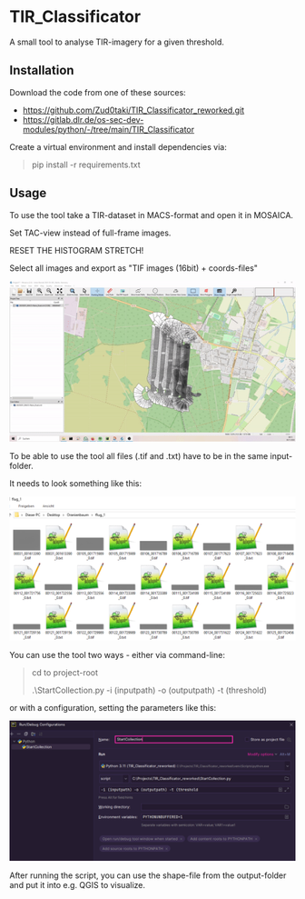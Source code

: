 # **TIR_Classificator**

A small tool to analyse TIR-imagery for a given threshold.

## Installation

Download the code from one of these sources:
* https://github.com/Zud0taki/TIR_Classificator_reworked.git
* https://gitlab.dlr.de/os-sec-dev-modules/python/-/tree/main/TIR_Classificator

Create a virtual environment and install dependencies via:
 > pip install -r requirements.txt

## Usage

To use the tool take a TIR-dataset in MACS-format and open it in MOSAICA.

Set TAC-view instead of full-frame images.

RESET THE HISTOGRAM STRETCH!

Select all images and export as "TIF images (16bit) + coords-files"

![Mosaica Operation](additional_files/mosaica_operation.gif)

To be able to use the tool all files (.tif and .txt) have to be in the same input-folder.

It needs to look something like this:

![image of a configuration](additional_files/input_folder.png)

You can use the tool two ways - either via command-line:
> cd to project-root
>
> .\StartCollection.py -i (inputpath) -o (outputpath) -t (threshold)

or with a configuration, setting the parameters like this:

![image of a configuration](additional_files/run_config.png)

After running the script, you can use the shape-file from the output-folder and put it into e.g. QGIS to visualize.



